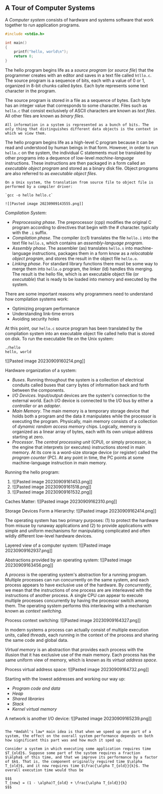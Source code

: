 ## A Tour of Computer Systems

A *Computer system* consists of hardware and systems software that work together to run application programs.

```c
#include <stdio.h>

int main()
{
    printf("hello, world\n");
    return 0;
}
```

The hello program begins life as a *source program* (or *source file*) that the programmer creates with an editor and saves in a text file called `htllo.c`. The source program is a sequence of bits, each with a value of 0 or 1, organized in 8-bit chunks called *bytes*. Each byte represents some text character in the program.

The source program is stored in a file as a sequence of bytes. Each byte has an integer value that corresponds to some character. Files such as `hello.c` that consist exclusively of ASCII characters are known as *text files*. All other files are known as *binary files*.

```ad-note
All information in a system is represented as a bunch of bits. The only thing that distinguishes different data objects is the context in which we view them.
```

The hello program begins life as a high-level C program because it can be read and understood by human beings in that form. However, in order to run `hello.c` on the system, the individual C statements must be translated by other programs into a dequence of low-level *machine-language* instructions. These instructions are then packaged in a form called an *executable object program* and stored as a binary disk file. Object programs are also referred to as *executable object files*.

```ad-note
On a Unix system, the translation from source file to object file is performed by a compiler driver:

`gcc -o hello hello.c`

![[Pasted image 20230909143555.png]]
```

*Compilation System*:
- *Preprocessing phase*. The preprocessor (cpp) modifies the original C program according to directives that begin with the # character. typically with the `.i` suffix.
- *Compilation phase*. The compiler (cc1) translates the file `hello.i` into the text file `hello.s`, which contains an *assembly-language program*.
- *Assembly phase*. The assembler (as) translates `hello.s` into machine-language instructions, packages them in a form know as a *relocatable object program*, and stores the result in the object file `hello.o`.
- *Linking phase*. For standard library functions there must be some way to merge them into `hello.o` program, the linker (ld) handles this merging. The result is the hello file, which is an executable object file (or *executable*) that is ready to be loaded into memory and executed by the system.

There are some important reasons why programmers need to understand how compilation systems work:
- Optimizing program performance
- Understanding link-time errors
- Avoiding security holes

At this point, our `hello.c` source program has been translated by the compilation system into an executable object file called hello that is stored on disk. To run the executable file on the Unix system:

```shell
./hello
hello, world
```

![[Pasted image 20230909160214.png]]

Hardware organization of a system:
- *Buses*. Running throughout the system is a collection of electrical conduits called buses that carry bytes of information back and forth between the components.
- *I/O Devices*. Input/output devices are the system's connection to the external world. Each I/O device is connected to the I/O bus by either a *controller* or an *adapter*.
- *Main Memory*. The main memory is a temporary storage device that holds both a program and the data it manipulates while the processor is executing the program. Physically, main memory consists of a collection of *dynamic random access memory* chips. Logically, memory is organized as a linear array of bytes, each with its own unique address starting at zero.
- *Processor*. The *central processing unit* (CPU), or simply processor, is the engine that interprets (or executes) instructions stored in main memory. At its core is a word-size storage device (or register) called the *program counter* (PC). At any point in time, the PC points at some machine-language instruction in main memory.

Running the hello program:
1. ![[Pasted image 20230909161453.png]]
2. ![[Pasted image 20230909161518.png]]
3. ![[Pasted image 20230909161532.png]]

Caches Matter: ![[Pasted image 20230909162310.png]]

Storage Devices Form a Hierarchy: ![[Pasted image 20230909162414.png]]

The operating system has two primary purposes: (1) to protect the hardware from misuse by runaway applications and (2) to provide applications with simple and uniform mechanisms for manipulating complicated and often wildly different low-level hardware devices.

Layered view of a computer system: ![[Pasted image 20230909162937.png]]

Abstractions provided by an operating system: ![[Pasted image 20230909163456.png]]

A *process* is the operating system's abstraction for a running program. Multiple processes can run concurrently on the same system, and each process appears to have exclusive use of the hardware. By *concurrently*, we mean that the instructions of one process are are interleaved with the instructions of another process. A single CPU can appear to execute multiple processes concurrently by having the processor switch among them. The operating system performs this interleaving with a mechanism known as *context switching*.

Process context switching: ![[Pasted image 20230909164327.png]]

In modern systems a process can actually consist of multiple execution units, called *threads*, each running in the context of the process and sharing the same code and global data.

*Virtual memory* is an abstraction that provides each process with the illusion that it has exclusive use of the main memory. Each process has the same uniform view of memory, which is known as its *virtual address space*.

Process virtual address space: ![[Pasted image 20230909164732.png]]

Starting with the lowest addresses and working our way up:
- *Program code and data*
- *Heap*
- *Shared libraries*
- *Stack*
- *Kernel virtual memory*

A network is another I/O device: ![[Pasted image 20230909165239.png]]

```ad-note

The *Amdahl's law* main idea is that when we speed up one part of a system, the effect on the overall system performance depends on both how significant this part was and how much it sped up.

Consider a system in which executing some application requires time $T_{old}$. Suppose some part of the system requires a fraction $\alpha$ of this time, and that we improve its performance by a factor of $k$. That is, the component originally required time $\alpha T_{old}$, and it now requires time $\frac{\alpha T_{old}}{k}$. The overall execution time would thus be

$$$
T_{new} = (1 - \alpha)T_{old} + \frac{\alpha T_{old}}{k}
$$$

```

